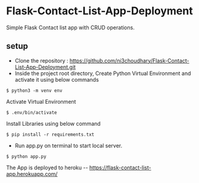 # Flask-Contact-List-App-Deployment

Simple Flask Contact list app with CRUD operations.

## setup
- Clone the repository : https://github.com/ni3choudhary/Flask-Contact-List-App-Deployment.git
- Inside the project root directory, Create Python Virtual Environment and activate it using below commands 
```console
$ python3 -m venv env
``` 

Activate Virtual Environment
```console
$ .env/bin/activate
```
Install Libraries using below command
```console
$ pip install -r requirements.txt
```
- Run app.py on terminal to start local server.
```console
$ python app.py
```

The App is deployed to heroku --
https://flask-contact-list-app.herokuapp.com/
